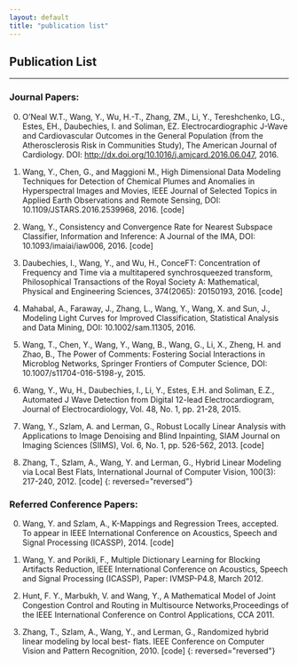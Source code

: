 ```yaml
---
layout: default
title: "publication list"
---
```

## Publication List
---

### Journal Papers:

0. O’Neal W.T., Wang, Y., Wu, H.-T., Zhang, ZM., Li, Y., Tereshchenko, LG., Estes, EH., Daubechies, I. and Soliman, EZ. Electrocardiographic J-Wave and Cardiovascular Outcomes in the General Population (from the Atherosclerosis Risk in Communities Study), The American Journal of Cardiology. DOI: http://dx.doi.org/10.1016/j.amjcard.2016.06.047, 2016.

0. Wang, Y., Chen, G., and Maggioni M., High Dimensional Data Modeling Techniques for Detection of Chemical Plumes and Anomalies in Hyperspectral Images and Movies, IEEE Journal of Selected Topics in Applied Earth Observations and Remote Sensing, DOI: 10.1109/JSTARS.2016.2539968, 2016. [code]

0. Wang, Y., Consistency and Convergence Rate for Nearest Subspace Classifier, Information and Inference:  A Journal of the IMA, DOI: 10.1093/imaiai/iaw006, 2016. [code]

0. Daubechies, I., Wang, Y., and Wu, H., ConceFT: Concentration of Frequency and Time via a multitapered synchrosqueezed transform, Philosophical Transactions of the Royal Society A: Mathematical, Physical and Engineering Sciences, 374(2065): 20150193, 2016. [code]

0. Mahabal, A., Faraway, J., Zhang, L., Wang, Y., Wang, X. and Sun, J., Modeling Light Curves for Improved Classification, Statistical Analysis and Data Mining, DOI: 10.1002/sam.11305, 2016.

0. Wang, T., Chen, Y., Wang, Y., Wang, B., Wang, G., Li, X., Zheng, H. and Zhao, B., The Power of Comments: Fostering Social Interactions in Microblog Networks, Springer Frontiers of Computer Science, DOI: 10.1007/s11704-016-5198-y, 2015.

0. Wang, Y., Wu, H., Daubechies, I., Li, Y., Estes, E.H. and Soliman, E.Z., Automated J Wave Detection from Digital 12-lead Electrocardiogram, Journal of Electrocardiology, Vol. 48, No. 1, pp. 21-28, 2015.

0. Wang, Y., Szlam, A. and Lerman, G., Robust Locally Linear Analysis with Applications to Image Denoising and Blind Inpainting, SIAM Journal on Imaging Sciences (SIIMS), Vol. 6, No. 1, pp. 526-562, 2013. [code]

0. Zhang, T., Szlam, A., Wang, Y. and Lerman, G., Hybrid Linear Modeling via Local Best Flats, International Journal of Computer Vision, 100(3): 217-240, 2012. [code]
{: reversed="reversed"}

### Referred Conference Papers:

0. Wang, Y. and Szlam, A., K-Mappings and Regression Trees, accepted. To appear in IEEE International Conference on Acoustics, Speech and Signal Processing (ICASSP), 2014. [code]

0. Wang, Y. and Porikli, F., Multiple Dictionary Learning for Blocking Artifacts Reduction, IEEE International Conference on Acoustics, Speech and Signal Processing (ICASSP), Paper: IVMSP-P4.8, March 2012.

0. Hunt, F. Y., Marbukh, V. and Wang, Y., A Mathematical Model of Joint Congestion Control and Routing in Multisource Networks,Proceedings of the IEEE International Conference on Control Applications, CCA 2011.

0. Zhang, T., Szlam, A., Wang, Y., and Lerman, G., Randomized hybrid linear modeling by local best- flats. IEEE Conference on Computer Vision and Pattern Recognition, 2010. [code]
{: reversed="reversed"}
